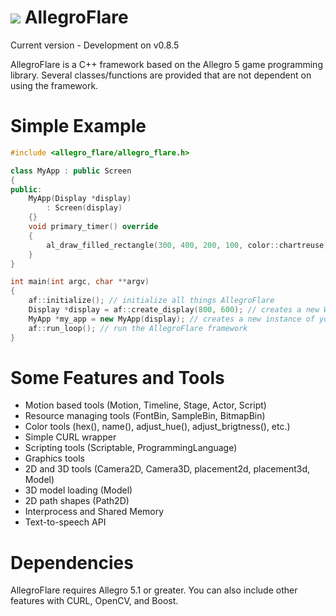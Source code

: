 ![](http://zeoxdesign.com/images/allegro_flare_logo-04.png) AllegroFlare
=============

Current version - Development on v0.8.5


AllegroFlare is a C++ framework based on the Allegro 5 game programming library.  Several classes/functions are provided that are not dependent on using the framework.

Simple Example
============

```cpp
#include <allegro_flare/allegro_flare.h>

class MyApp : public Screen
{
public:
    MyApp(Display *display)
        : Screen(display)
    {}
    void primary_timer() override
    {
        al_draw_filled_rectangle(300, 400, 200, 100, color::chartreuse);
    }
}

int main(int argc, char **argv)
{
    af::initialize(); // initialize all things AllegroFlare
    Display *display = af::create_display(800, 600); // creates a new Window
    MyApp *my_app = new MyApp(display); // creates a new instance of your app
    af::run_loop(); // run the AllegroFlare framework
}
```


Some Features and Tools
============

- Motion based tools (Motion, Timeline, Stage, Actor, Script)
- Resource managing tools (FontBin, SampleBin, BitmapBin)
- Color tools (hex(), name(), adjust_hue(), adjust_brigtness(), etc.)
- Simple CURL wrapper
- Scripting tools (Scriptable, ProgrammingLanguage)
- Graphics tools
- 2D and 3D tools (Camera2D, Camera3D, placement2d, placement3d, Model)
- 3D model loading (Model)
- 2D path shapes (Path2D)
- Interprocess and Shared Memory
- Text-to-speech API


Dependencies
============

AllegroFlare requires Allegro 5.1 or greater.  You can also include other features with CURL, OpenCV, and Boost.

